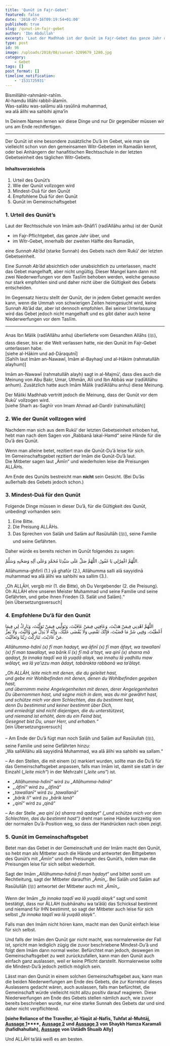 ```yaml
---
title: 'Qunūt im Fajr-Gebet'
featured: false
date: '2018-07-16T09:19:54+01:00'
published: true
slug: /qunut-im-fajr-gebet
author: 'Ibn Abdullah'
excerpt: 'Laut der Madhhab ist der Qunūt im Fajr-Gebet das ganze Jahr über eine wichtige Sunnah des Gebets.'
type: post
id: 96
image: /uploads/2018/08/sunset-3209679_1280.jpg
category:
    - Gebet
tags: []
post_format: []
timeline_notification:
    - '1531725931'
---
```

Bismillāhir-rahmānir-rahīm.  
Al-hamdu lillāhi rabbil-ālamīn.  
Was-salātu was-salāmu alā rasūlinā muhammad,  
wa alā ālihi wa sahbihi ajma’īn

In Deinem Namen lernen wir diese Dinge und nur Dir gegenüber müssen wir uns am Ende rechtfertigen.

- - - - - -

Der Qunūt ist eine besondere zusätzliche Du’ā im Gebet, wie man sie vielleicht schon von den gemeinsamen Witr-Gebeten im Ramadān kennt, oder bei Anhängern der hanafitischen Rechtsschule in der letzten Gebetseinheit des täglichen Witr-Gebets.

#### Inhaltsverzeichnis

1. Urteil des Qunūt’s
2. Wie der Qunūt vollzogen wird
3. Mindest-Duā für den Qunūt
4. Empfohlene Duā für den Qunūt
5. Qunūt im Gemeinschaftsgebet

### 1. Urteil des Qunūt’s

Laut der Rechtsschule von Imām ash-Shāfi’ī (radīAllāhu anhu) ist der Qunūt

- im Fajr-Pflichtgebet, das ganze Jahr über, und
- im Witr-Gebet, innerhalb der zweiten Hälfte des Ramadān,

eine *Sunnah Ab’ād* (starke Sunnah) des Gebets nach dem Rukū‘ der letzten Gebetseinheit.

Eine *Sunnah Ab’ād* absichtlich oder unabsichtlich zu unterlassen, macht das Gebet mangelhaft, aber nicht ungültig. Dieser Mangel kann dann mit zwei Niederwerfungen vor dem Taslīm behoben werden, welche genauso nur stark empfohlen sind und daher nicht über die Gültigkeit des Gebets entscheiden.

Im Gegensatz hierzu stellt der Qunūt, der in jedem Gebet gemacht werden kann, wenn die Ummah von schwierigen Zeiten heimgesucht wird, keine Sunnah Ab’ād dar, aber ist dennoch empfohlen. Bei seiner Unterlassung wird das Gebet jedoch nicht mangelhaft und es gibt daher auch keine Niederwerfungen vor dem Taslīm.

- - - - - -

Anas Ibn Mālik (radīAllāhu anhu) überlieferte vom Gesandten Allāhs (ﷺ), dass dieser, bis er die Welt verlassen hatte, nie den Qunūt im Fajr-Gebet unterlassen habe.  
\[siehe al-Hākim und ad-Dāraqutnī\]  
\[Sahīh laut Imām an-Nawawī, Imām al-Bayhaqī und al-Hākim (rahmatullāh alayhum)\]

Imām an-Nawawī (rahmatullāh alayh) sagt in al-Majmū‘, dass dies auch die Meinung von Abu Bakr, Umar, Uthmān, Alī und Ibn Abbās war (radīAllāhu anhum). Zusätzlich hatte auch Imām Mālik (radīAllāhu anhu) diese Meinung.

Der Māliki Madhhab vertritt jedoch die Meinung, dass der Qunūt vor dem Rukū‘ vollzogen wird.  
\[siehe Sharh as-Saghīr von Imam Ahmad ad-Dardīr (rahimahullāh)\]

### 2. Wie der Qunūt vollzogen wird

Nachdem man sich aus dem Rukū‘ der letzten Gebetseinheit erhoben hat, hebt man nach dem Sagen von „Rabbanā lakal-Hamd“ seine Hände für die Du’ā des Qunūt.

Wenn man alleine betet, rezitiert man die Qunūt-Du’ā leise für sich.  
Im Gemeinschaftsgebet rezitiert der Imām die Qunūt-Du’ā laut.  
Die Mitbeter sagen laut „Āmīn“ und wiederholen leise die Preisungen ALLĀHs.

Am Ende des Qunūts bestreicht man **nicht** sein Gesicht. (Bei Du’ās außerhalb des Gebets jedoch schon.)

### 3. Mindest-Duā für den Qunūt

Folgende Dinge müssen in dieser Du’ā, für die Gültigkeit des Qunūt, unbedingt vorhanden sein:

1. Eine Bitte.
2. Die Preisung ALLĀHs.
3. Das Sprechen von Salāh und Salām auf Rasūlullāh (ﷺ), seine Familie und seine Gefährten.

Daher würde es bereits reichen im Qunūt folgendes zu sagen:

اللَّهُمَّ اغْفِرْلِي يَا غَفُورْ، اللَّهُمَّ صَلِّ عَلَى سَيِّدِنَا مُحَمَّدٍ وَعَلَى آلِهِ وَصَحْبِهِ وَسَلِّمْ.

Allāhumma-ghfirlī (1.) yā ghafūr (2.), Allāhumma salli alā sayyidinā muhammad wa alā ālihi wa sahbihi wa sallim (3.).

„Oh ALLĀH, vergib mir (1. die Bitte), oh Du Vergebender (2. die Preisung). Oh ALLĀH ehre unseren Meister Muhammad und seine Familie und seine Gefährten, und gebe ihnen Frieden (3. Salāt und Salām).“  
\[ein Übersetzungsversuch\]

### 4. Empfohlene Du’ā für den Qunūt

اللَّهُمَّ اهْدِنِي فِيمَنْ هَدَيْتَ، وَعَافِنِي فِيمَنْ عَافَيْتَ، وَتَوَلَّنِي فِيمَنْ تَوَلَّيْتَ، وَبَارِكْ لِي فِيمَا أَعْطَيْتَ، وَقِنِي شَرَّ مَا قَضَيْتَ، فَإِنَّكَ تَقْضِي وَلَا يُقْضَى عَلَيْكَ، وَإِنَّهُ لَا يَذِلُّ مَن وَّالَيْتَ، وَلَا يَعِزُّ مَنْ عَادَيْتَ، تَبَارَكْتَ رَبَّنَا وَتَعَالَيْتَ.

*Allāhumma-hdinī (x) fī man hadayt, wa āfinī (x) fī man āfayt, wa tawallanī (x) fī man tawallayt, wa bārik lī (x) fī mā a’tayt, wa qinī (x) sharra mā qadayt, fa innaka taqdī wa lā yuqdā alayk, wa innahu lā yadhillu maw wālayt, wa lā ya’izzu man ādayt, tabārakta rabbanā wa ta’ālayt.*

*„Oh ALLĀH, leite mich mit denen, die du geleitet hast,*   
*und gebe mir Wohlbefinden mit denen, denen du Wohlbefinden gegeben hast,*   
*und übernimm meine Angelegenheiten mit denen, derer Angelegenheiten Du übernommen hast, und segne mich in dem, was du mir gewährt hast,*  
*und schütze mich vor dem Schlechten, das du bestimmt hast,*  
*denn Du bestimmst und keiner bestimmt über Dich,*  
*und erniedrigt sind nicht diejenigen, die du unterstützest,*   
*und niemand ist erhöht, dem du ein Feind bist,*  
*Gesegnet bist Du, unser Herr, und erhaben.“*  
\[ein Übersetzungsversuch\]

– Am Ende der Du’ā fügt man noch Salāh und Salām auf Rasūlullah (ﷺ), seine Familie und seine Gefährten hinzu:  
„Wa sallAllāhu alā sayyidinā Muhammad, wa alā ālihi wa sahbihi wa sallam.“

– An den Stellen, die mit einem (x) markiert wurden, sollte man die Du’ā für das Gemeinschaftsgebet anpassen, falls man Imām ist, damit sie statt in der Einzahl (*„leite mich“*) in der Mehrzahl (*„leite uns“*) ist.

- *„Allāhumma-hdinī“* wird zu *„Allāhumma-hdinā“*
- *„‚āfinī“* wird zu „*‚āfinā“*
- *„tawallanī“* wird zu „*tawallanā“*
- „*bārik lī“* wird zu „*bārik lanā“*
- *„qinī“* wird zu „qin*ā“*

– An der Stelle „*wa qinī (x) sharra mā qadayt“ („und schütze mich vor dem Schlechten, das du bestimmt hast“)* dreht man seine Hände kurzzeitig von der normalen Du’ā-Position weg, so dass der Handrücken nach oben zeigt.

### 5. Qunūt im Gemeinschaftsgebet

Betet man das Gebet in der Gemeinschaft und der Imām macht den Qunūt, so hebt man als Mitbeter auch die Hände und antwortet den Bittgebeten des Qunūt’s mit „*Āmīn*“ und den Preisungen des Qunūt’s, indem man die Preisungen leise für sich selbst wiederholt.

Sagt der Imām *„Allāhumma-hdinā fī man hadayt“* und bittet somit um Rechtleitung, sagt der Mitbeter daraufhin „*Āmīn*„. Bei Salāh und Salām auf Rasūlullāh (ﷺ) antwortet der Mitbeter auch mit „*Āmīn*„.

Wenn der Imām *„fa innaka taqdī wa lā yuqdā alayk“* sagt und somit bestätigt, dass nur ĀLLAH (subhānahu wa ta’ālā) das Schicksal bestimmt und niemand für IHN bestimmt, so sagt der Mitbeter auch leise für sich selbst *„fa innaka taqdī wa lā yuqdā alayk“*.

Falls man den Imām nicht hören kann, macht man den Qunūt einfach leise für sich selbst.

Und falls der Imām den Qunūt gar nicht macht, was normalerweise der Fall ist, spricht man lediglich zügig die zuvor beschriebene Mindest-Du’ā und folgt dem Imām dann normal weiter. Befürchtet man jedoch, deswegen im Gemeinschaftsgebet zu weit zurückzufallen, kann man den Qunūt auch einfach ganz auslassen, weil er keine Pflicht darstellt. Normalerweise sollte die Mindest-Du’ā jedoch zeitlich möglich sein.

Lässt man den Qunūt in einem solchen Gemeinschaftsgebet aus, kann man die beiden Niederwerfungen am Ende des Gebets, die zur Korrektur dieses Auslassens gedacht wären, auch auslassen, falls man befürchtet, die Gemeinschaft würde vielleicht nicht allzu positiv darauf reagieren. Diese Niederwerfungen am Ende des Gebets stellen nämlich auch, wie zuvor bereits beschrieben wurde, nur eine starke Sunnah des Gebets dar und sind daher nicht verpflichtend.

**\[siehe Reliance of the Traveller, al-Yāqūt al-Nafīs, Tuhfat al-Muhtāj,** **[Aussage 1](https://islamqa.org/shafii/qibla-shafii/34095)****,** **[Aussage 2](http://islamqa.org/shafii/qibla-shafii/33717)** **und** **[Aussage 3](https://islamqa.org/shafii/qibla-shafii/33664)** **von Shaykh Hamza Karamali (hafidhahullah),** **[Aussage](http://seekershub.org/ans-blog/2015/05/19/what-is-the-basis-of-reciting-the-qunut-in-the-fajr-prayer-according-to-the-shafii-school/)** **von Ustādh Shuaib Ally\]**

Und ALLĀH ta’ālā weiß es am besten.